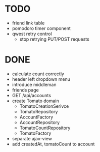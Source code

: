 # TODO
- friend link table
- pomodoro timer component
- qwest retry control
  - stop retrying PUT/POST requests

# DONE
- calculate count correctly
- header left dropdown menu
- introduce middleman
- friends page
- GET /api/accounts
- create Tomato domain
  - TomatoCreationSerivce
  - TomatoRepository
  - AccountFactory
  - AccountRepository
  - TomatoCountRepository
  - TomatoFactory
- separate ajax-view
- add createdAt, tomatoCount to account
